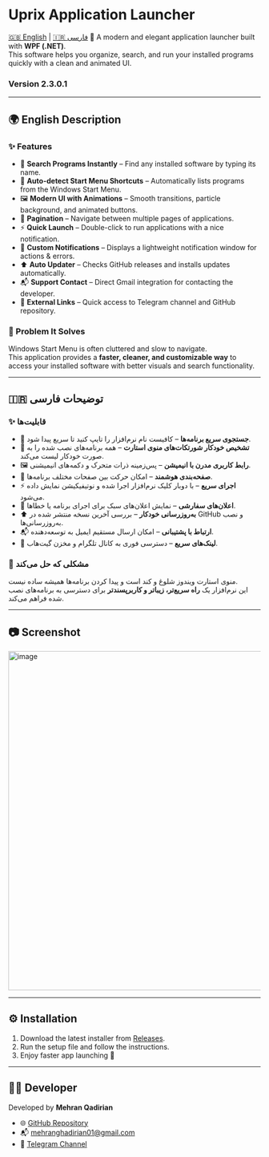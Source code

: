 # Uprix Application Launcher
[🇬🇧 English](#-english-description) | [🇮🇷 فارسی](#-توضیحات-فارسی)
🚀 A modern and elegant application launcher built with **WPF (.NET)**.  
This software helps you organize, search, and run your installed programs quickly with a clean and animated UI.  
### Version 2.3.0.1
---

## 🌍 English Description

### ✨ Features
- 🔎 **Search Programs Instantly** – Find any installed software by typing its name.  
- 📂 **Auto-detect Start Menu Shortcuts** – Automatically lists programs from the Windows Start Menu.  
- 🖼️ **Modern UI with Animations** – Smooth transitions, particle background, and animated buttons.  
- 📑 **Pagination** – Navigate between multiple pages of applications.  
- ⚡ **Quick Launch** – Double-click to run applications with a nice notification.  
- 🔔 **Custom Notifications** – Displays a lightweight notification window for actions & errors.  
- ⬆️ **Auto Updater** – Checks GitHub releases and installs updates automatically.  
- 📬 **Support Contact** – Direct Gmail integration for contacting the developer.  
- 🔗 **External Links** – Quick access to Telegram channel and GitHub repository.  

### 🎯 Problem It Solves
Windows Start Menu is often cluttered and slow to navigate.  
This application provides a **faster, cleaner, and customizable way** to access your installed software with better visuals and search functionality.

---

## 🇮🇷 توضیحات فارسی

### ✨ قابلیت‌ها
- 🔎 **جستجوی سریع برنامه‌ها** – کافیست نام نرم‌افزار را تایپ کنید تا سریع پیدا شود.  
- 📂 **تشخیص خودکار شورتکات‌های منوی استارت** – همه برنامه‌های نصب شده را به صورت خودکار لیست می‌کند.  
- 🖼️ **رابط کاربری مدرن با انیمیشن** – پس‌زمینه ذرات متحرک و دکمه‌های انیمیشنی.  
- 📑 **صفحه‌بندی هوشمند** – امکان حرکت بین صفحات مختلف برنامه‌ها.  
- ⚡ **اجرای سریع** – با دوبار کلیک نرم‌افزار اجرا شده و نوتیفیکیشن نمایش داده می‌شود.  
- 🔔 **اعلان‌های سفارشی** – نمایش اعلان‌های سبک برای اجرای برنامه یا خطاها.  
- ⬆️ **به‌روزرسانی خودکار** – بررسی آخرین نسخه منتشر شده در GitHub و نصب به‌روزرسانی‌ها.  
- 📬 **ارتباط با پشتیبانی** – امکان ارسال مستقیم ایمیل به توسعه‌دهنده.  
- 🔗 **لینک‌های سریع** – دسترسی فوری به کانال تلگرام و مخزن گیت‌هاب.  

### 🎯 مشکلی که حل می‌کند
منوی استارت ویندوز شلوغ و کند است و پیدا کردن برنامه‌ها همیشه ساده نیست.  
این نرم‌افزار یک **راه سریع‌تر، زیباتر و کاربرپسندتر** برای دسترسی به برنامه‌های نصب شده فراهم می‌کند.

---

## 📷 Screenshot
<img width="1170" height="677" alt="image" src="https://github.com/user-attachments/assets/63316333-aa34-4221-8c48-c0b1c8e32b97" />



---

## ⚙️ Installation
1. Download the latest installer from [Releases](https://github.com/MehranQadirian/Uprix-Application/releases).  
2. Run the setup file and follow the instructions.  
3. Enjoy faster app launching 🚀  

---

## 🧑‍💻 Developer
Developed by **Mehran Qadirian**  
- 🌐 [GitHub Repository](https://github.com/MehranQadirian/Uprix-Application)  
- 📬 mehranghadirian01@gmail.com  
- 📢 [Telegram Channel](https://t.me/UprixApplication)  
